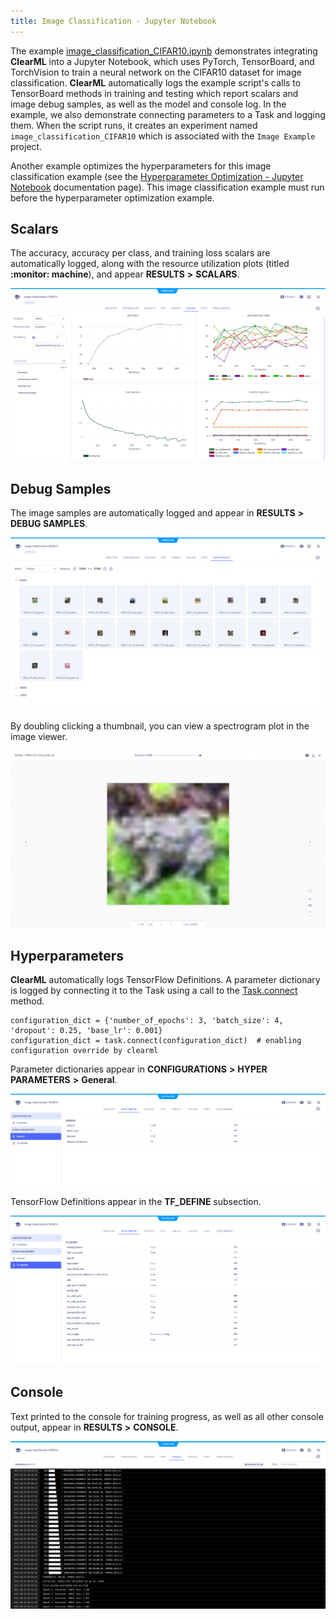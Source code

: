 ```yaml
---
title: Image Classification - Jupyter Notebook
---
```


The example [image_classification_CIFAR10.ipynb](https://github.com/allegroai/clearml/blob/master/examples/frameworks/pytorch/notebooks/image/image_classification_CIFAR10.ipynb) 
demonstrates integrating **ClearML** into a Jupyter Notebook, which uses PyTorch, TensorBoard, and TorchVision to train a 
neural network on the CIFAR10 dataset for image classification. **ClearML** automatically logs the example script's 
calls to TensorBoard methods in training and testing which report scalars and image debug samples, as well as the model 
and console log. In the example, we also demonstrate connecting parameters to a Task and logging them. When the script runs, 
it creates an experiment named `image_classification_CIFAR10` which is associated with the `Image Example` project.

Another example optimizes the hyperparameters for this image classification example (see the [Hyperparameter Optimization - Jupyter Notebook](hyperparameter_search.md) documentation page). This image classification example must run before the hyperparameter optimization example.

## Scalars

The accuracy, accuracy per class, and training loss scalars are automatically logged, along with the resource utilization plots (titled **:monitor: machine**), and appear **RESULTS** **>** **SCALARS**.

![image](../../../../../img/examples_image_classification_CIFAR10_05.png)

## Debug Samples

The image samples are automatically logged and appear in **RESULTS** **>** **DEBUG SAMPLES**.

![image](../../../../../img/examples_image_classification_CIFAR10_07.png)

By doubling clicking a thumbnail, you can view a spectrogram plot in the image viewer.

![image](../../../../../img/examples_image_classification_CIFAR10_06.png)

## Hyperparameters

**ClearML** automatically logs TensorFlow Definitions. A parameter dictionary is logged by connecting it to the Task using 
a call to the [Task.connect](../../../../../references/sdk/task.md#connect) method.

    configuration_dict = {'number_of_epochs': 3, 'batch_size': 4, 'dropout': 0.25, 'base_lr': 0.001}
    configuration_dict = task.connect(configuration_dict)  # enabling configuration override by clearml

Parameter dictionaries appear in **CONFIGURATIONS** **>** **HYPER PARAMETERS** **>** **General**.

![image](../../../../../img/examples_image_classification_CIFAR10_01.png)

TensorFlow Definitions appear in the **TF_DEFINE** subsection.

![image](../../../../../img/examples_image_classification_CIFAR10_01a.png)

## Console

Text printed to the console for training progress, as well as all other console output, appear in **RESULTS** **>** **CONSOLE**.

![image](../../../../../img/examples_image_classification_CIFAR10_04.png)